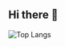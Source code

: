 ## Hi there 👋

![Top Langs](https://github-readme-stats.vercel.app/api/top-langs/?username=SeungMinChung&layout=compact)
